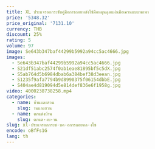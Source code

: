```yaml
---
title: XL ประแจรอกกระชับคู่มือการถอยหลังโซ่มือหมุนฉุดแผ่นมือเครนแบบพกพา
price: '5348.32'
price_original: '7131.10'
currency: THB
discount: 25%
rating: 5
volume: 97
image: Se643b347baf44299b5992a94cc5ac4666.jpg
images:
  - Se643b347baf44299b5992a94cc5ac4666.jpg
  - S21df51abc2574f0ab1eae81895bf5c5dX.jpg
  - S5ab764d5b6984dbab6a384bef38d3eean.jpg
  - S1235f9afa7794b9d8990375f06154dbbE.jpg
  - S404ae4d819094d5e814def836e6f1958g.jpg
video: 4000238738258.mp4
categories:
  - name: บ้านและสวน
    slug: านและสวน
  - name: ตกแต่งบ้าน
    slug: ตกแต-งบ-าน
slug: xl-ประแจรอกกระช-บค-อการถอยหล-งโซ
encode: oBfFs1G
lang: th
---
```

  